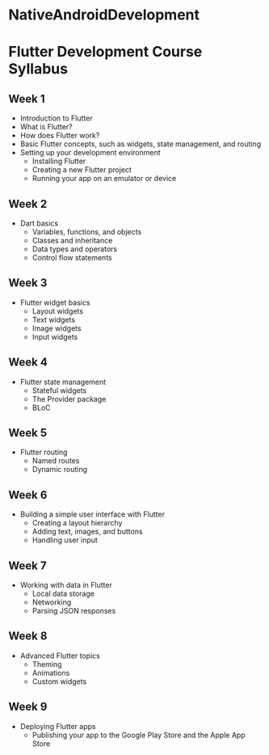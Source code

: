 # NativeAndroidDevelopment

# Flutter Development Course Syllabus

## Week 1

- Introduction to Flutter
- What is Flutter?
- How does Flutter work?
- Basic Flutter concepts, such as widgets, state management, and routing
- Setting up your development environment
  - Installing Flutter
  - Creating a new Flutter project
  - Running your app on an emulator or device

## Week 2

- Dart basics
  - Variables, functions, and objects
  - Classes and inheritance
  - Data types and operators
  - Control flow statements

## Week 3

- Flutter widget basics
  - Layout widgets
  - Text widgets
  - Image widgets
  - Input widgets

## Week 4

- Flutter state management
  - Stateful widgets
  - The Provider package
  - BLoC

## Week 5

- Flutter routing
  - Named routes
  - Dynamic routing

## Week 6

- Building a simple user interface with Flutter
  - Creating a layout hierarchy
  - Adding text, images, and buttons
  - Handling user input

## Week 7

- Working with data in Flutter
  - Local data storage
  - Networking
  - Parsing JSON responses

## Week 8

- Advanced Flutter topics
  - Theming
  - Animations
  - Custom widgets

## Week 9

- Deploying Flutter apps
  - Publishing your app to the Google Play Store and the Apple App Store

